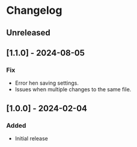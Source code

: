 # Changelog

## Unreleased

## [1.1.0] - 2024-08-05

### Fix

- Error hen saving settings.
- Issues when multiple changes to the same file.

## [1.0.0] - 2024-02-04

### Added

- Initial release
